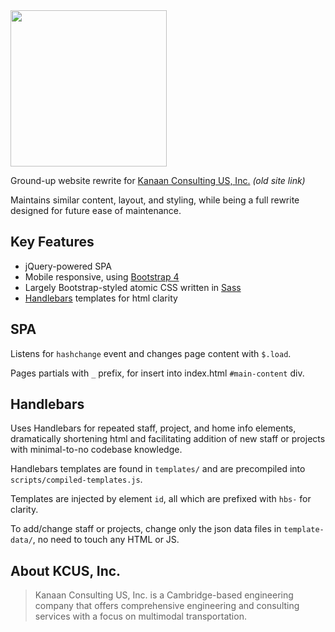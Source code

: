 <img src="https://raw.githubusercontent.com/j-d-b/kcus/spa/images/logos/kcus_inc.svg?sanitize=true" width="250">

Ground-up website rewrite for [Kanaan Consulting US, Inc.](http://www.kcus.org) *(old site link)*

Maintains similar content, layout, and styling, while being a full rewrite designed for future ease of maintenance.

## Key Features
* jQuery-powered SPA
* Mobile responsive, using [Bootstrap 4](https://getbootstrap.com/)
* Largely Bootstrap-styled atomic CSS written in [Sass](sass-lang.com)
* [Handlebars](http://handlebarsjs.com/) templates for html clarity

## SPA
Listens for `hashchange` event and changes page content with `$.load`.

Pages partials with `_` prefix, for insert into index.html `#main-content` div.

## Handlebars
Uses Handlebars for repeated staff, project, and home info elements, dramatically shortening html and facilitating addition of new staff or projects with minimal-to-no codebase knowledge.

Handlebars templates are found in `templates/` and are precompiled into `scripts/compiled-templates.js`.

Templates are injected by element `id`, all which are prefixed with `hbs-` for clarity.

To add/change staff or projects, change only the json data files in `template-data/`, no need to touch any HTML or JS.


## About KCUS, Inc.
> Kanaan Consulting US, Inc. is a Cambridge-based engineering company that offers comprehensive engineering and consulting services with a focus on multimodal transportation.
